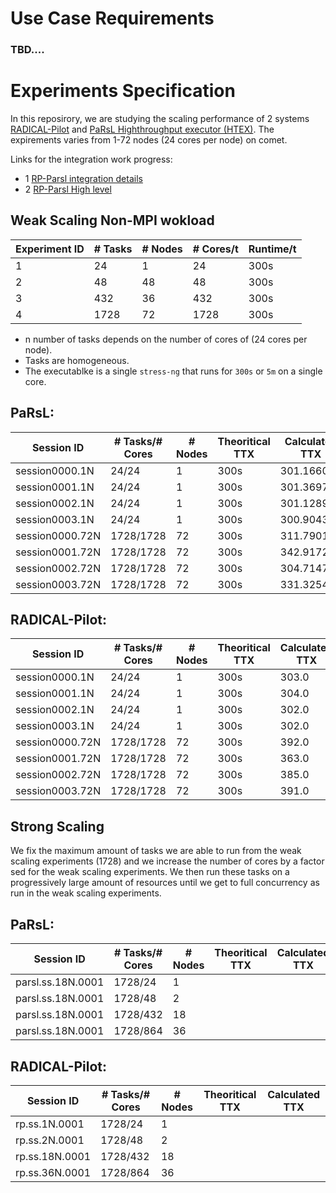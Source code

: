 # Use Case Requirements

### TBD....

# Experiments Specification

In this reposirory, we are studying the scaling performance of 2 systems [RADICAL-Pilot](https://github.com/radical-cybertools/radical.pilot) and [PaRsL Highthroughput executor (HTEX)](https://github.com/Parsl/parsl/tree/master/parsl/executors). The expirements varies from 1-72 nodes (24 cores per node) on comet. 

Links for the integration work progress:

- 1 [RP-Parsl integration details](https://docs.google.com/document/d/1Z5hu-M8ynCmIum7KFFAyENn3CUNM9NhG9cjw-gWjriA/edit?usp=sharing)
- 2 [RP-Parsl High level](https://docs.google.com/document/d/1vm3C3ESE6S-C5zFd_mJs9lybQQO521k8RNh16qn2078/edit?usp=sharing)

## Weak Scaling Non-MPI wokload

| Experiment ID | # Tasks  | # Nodes | # Cores/t  | Runtime/t |
|---------------|----------|---------|------------|-----------|
| 1             | 24       | 1       | 24         |  300s     |
| 2             | 48       | 48      | 48         |  300s     |
| 3             | 432      | 36      | 432        |  300s     |
| 4             | 1728     | 72      | 1728       |  300s     |



- n number of tasks depends on the number of cores of (24 cores per node).
- Tasks are homogeneous.
- The executablke is a single `stress-ng` that runs for `300s` or `5m` on a single core.

## PaRsL:
| Session ID    | # Tasks/# Cores  | # Nodes | Theoritical TTX | Calculated TTX |
|---------------|------------------|---------|-----------------|----------------|
|session0000.1N | 24/24            | 1       |  300s           |  301.166042    |
|session0001.1N | 24/24            | 1       |  300s           |  301.369750    |
|session0002.1N | 24/24            | 1       |  300s           |  301.128917    |
|session0003.1N | 24/24            | 1       |  300s           |  300.904375    |
|session0000.72N| 1728/1728        | 72      |  300s           |  311.790120    |
|session0001.72N| 1728/1728        | 72      |  300s           |  342.917255    |
|session0002.72N| 1728/1728        | 72      |  300s           |  304.714755    |
|session0003.72N| 1728/1728        | 72      |  300s           |  331.325476    |


## RADICAL-Pilot:

| Session ID    | # Tasks/# Cores  | # Nodes | Theoritical TTX | Calculated TTX |
|---------------|------------------|---------|-----------------|----------------|
|session0000.1N | 24/24            | 1       |  300s           |  303.0         |
|session0001.1N | 24/24            | 1       |  300s           |  304.0         |
|session0002.1N | 24/24            | 1       |  300s           |  302.0         |
|session0003.1N | 24/24            | 1       |  300s           |  302.0         |
|session0000.72N| 1728/1728        | 72      |  300s           |  392.0         |
|session0001.72N| 1728/1728        | 72      |  300s           |  363.0         |
|session0002.72N| 1728/1728        | 72      |  300s           |  385.0         |
|session0003.72N| 1728/1728        | 72      |  300s           |  391.0         |

## Strong Scaling

We fix the maximum amount of tasks we are able to run from the weak scaling experiments (1728) and we increase the number of cores by a factor sed for the weak scaling experiments. We then run these tasks on a progressively large amount of resources until we get to full concurrency as run in the weak scaling experiments.

## PaRsL:
| Session ID       | # Tasks/# Cores  | # Nodes | Theoritical TTX | Calculated TTX |
|------------------|------------------|---------|-----------------|----------------|
|parsl.ss.18N.0001 | 1728/24          | 1       |                 |                |
|parsl.ss.18N.0001 | 1728/48          | 2       |                 |                |
|parsl.ss.18N.0001 | 1728/432         | 18      |                 |                |
|parsl.ss.18N.0001 | 1728/864         | 36      |                 |                |

## RADICAL-Pilot:
| Session ID       | # Tasks/# Cores  | # Nodes | Theoritical TTX | Calculated TTX |
|------------------|------------------|---------|-----------------|----------------|
|rp.ss.1N.0001     | 1728/24          | 1       |                 |                |
|rp.ss.2N.0001     | 1728/48          | 2       |                 |                |
|rp.ss.18N.0001    | 1728/432         | 18      |                 |                |
|rp.ss.36N.0001    | 1728/864         | 36      |                 |                |
